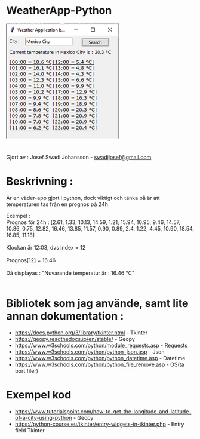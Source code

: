 # WeatherApp-Python

![alt text](https://github.com/Grumfyyy/WeatherApp-Python/blob/main/Progress-2.png)

#
Gjort av : Josef Swadi Johansson - swadijosef@gmail.com
# Beskrivning :
Är en väder-app gjort i python, dock viktigt och tänka på är att temperaturen tas från en prognos på 24h

Exempel :  
Prognos för 24h : [2.61, 1.33, 10.13, 14.59, 1.21, 15.94, 10.95, 9.46, 14.57, 10.86, 0.75, 12.82, 16.46, 13.85, 11.57, 0.90, 0.89, 2.4, 1.22, 4.45, 10.90, 18.54, 16.85, 11.18] <br><br>
Klockan är 12:03, dvs index = 12 <br><br>
Prognos[12] = 16.46 <br><br>
Då displayas : "Nuvarande temperatur är : 16.46 °C"<br><br>

# Bibliotek som jag använde, samt lite annan dokumentation :

- https://docs.python.org/3/library/tkinter.html - Tkinter
- https://geopy.readthedocs.io/en/stable/ - Geopy
- https://www.w3schools.com/python/module_requests.asp - Requests
- https://www.w3schools.com/python/python_json.asp - Json
- https://www.w3schools.com/python/python_datetime.asp - Datetime
- https://www.w3schools.com/python/python_file_remove.asp - OS(ta bort filer)

# Exempel kod
- https://www.tutorialspoint.com/how-to-get-the-longitude-and-latitude-of-a-city-using-python - Geopy
- https://python-course.eu/tkinter/entry-widgets-in-tkinter.php - Entry field Tkinter
